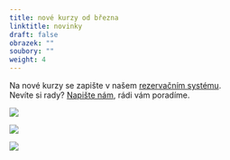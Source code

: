 ```yaml
---
title: nové kurzy od března
linktitle: novinky
draft: false
obrazek: ""
soubory: ""
weight: 4
---
```

Na nové kurzy se zapište v našem [rezervačním systému](https://brezanek.webooker.eu/). \
Nevíte si rady? [Napište nám](https://www.brezanek.cz/o-nas/kontakty/), rádi vám poradíme.

![](/assets/media/logohratky-72-24-in-.jpg)

![](/assets/media/ptacata_baner.jpg)

![](/assets/media/anglictina-72-24-in-2-.jpg)
